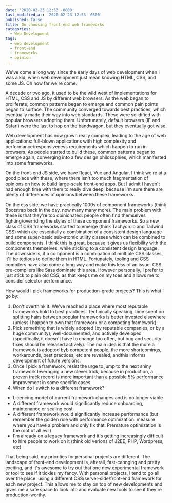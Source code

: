 ```yaml
---
date: '2020-02-23 12:53 -0800'
last_modified_at: '2020-02-23 12:53 -0800'
published: false
title: On choosing front-end web frameworks
categories:
  - Web Development
tags:
  - web development
  - front-end
  - frameworks
  - opinion
---
```

We've come a long way since the early days of web development when I was a kid, when web development just mean knowing HTML, CSS, and some JS. Oh how far we're come.

A decade or two ago, it used to be the wild west of implementations for HTML, CSS and JS by different web browsers. As the web began to proliferate, common patterns began to emerge and common pain points began to surface. The community converged towards best practices, which eventually made their way into web standards. These were solidified with popular browsers adopting them. Unfortunately, default browsers (IE and Safari) were the last to hop on the bandwagon, but they eventually got wise.

Web development has now grown really complex, leading to the age of web applications: full-blown applications with high complexity and performance/responsiveness requirements which happen to run in browsers. As people started to build these, common patterns began to emerge again, converging into a few design philosophies, which manifested into some frameworks.

On the front-end JS side, we have React, Vue and Angular. I think we're at a good place with these, where there isn't too much fragmentation of opinions on how to build large-scale front-end apps. But I admit I haven't had enough time with them to really dive deep, because I'm sure there are plenty of differences of opinions between these frameworks.

On the css side, we have practically 1000s of component frameworks (think Bootstrap back in the day, now many many more). The main problem with these is that they're too opinionated: people often find themselves fighting/overriding the styles of these component frameworks. So a new class of CSS frameworks started to emerge (think Tachyon.io and Tailwind CSS) which are essentially a combination of a consistent design language and some super-basic sub-atomic utility classes which can be combined to build components. I think this is great, because it gives us flexibility with the components themselves, while sticking to a consistent design language. The downside is, if a component is a combination of multiple CSS classes, it'll be tedious to define them in HTML. Fortunately, tooling and CSS compilers have also come a long way and make this less of an issue. CSS pre-compilers like Sass dominate this area. However personally, I prefer to just stick to plain old CSS, as that keeps me on my toes and allows me to consider selector performance.

How would I pick frameworks for production-grade projects? This is what I go by:

1. Don't overthink it. We've reached a place where most reputable frameworks hold to best practices. Technically speaking, time soent on splitting hairs between popular frameworks is better invested elsewhere (unless I happen to own that framework or a competing framework).
2. Pick something that is widely adopted (by reputable companies, or by a huge community), well-documented, and actively developed (specifically, it doesn't have to change too often, but bug and security fixes should be released actively). The main idea is that the more a framework is adopted byb competent people, the more shortcomings, workarounds, best practices, etc are revealed, andthis informs development of future versions.
3. Once I pick a framework, resist the urge to jump to the next shiny framework leveraging a new clever trick, because in production, a proven track record is more important than a possible 5% performance improvement in some specific cases.
4. When do I switch to a different framework?
  - Licencing model of current framework changes and is no longer viable
  - A different framework would significantly reduce onboarding, maintenance or scaling cost
  - A different framework would significantly increase performance (but remember the golden rule with performance optimization: measure where you have a problem and only fix that. Premature optimization is the root of all evil)
  - I'm already on a legacy framework and it's getting increasingly difficult to hire people to work on it (think old verions of J2EE, PHP, Wordpress, etc)

That being said, my priorities for personal projects are different. The landscape of front-end development is, afterall, fast-cahnging and pretty exciting, and it's awesome to try out that one new experimental framework or tool to see if it tickles my fancy. With personal projects, I tend to go all over the place. using a different CSS/server-side/front-end framework for each new project. This allows me to stay on top of new developments and gives me a safe space to look into and evaluate new tools to see if they're production-worthy.